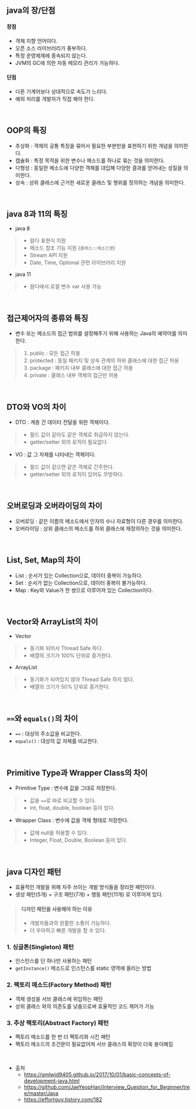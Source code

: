 ## java의 장/단점
#### 장점
- 객체 지향 언어이다.
- 오픈 소스 라이브러리가 풍부하다.
- 특정 운영체제에 종속되지 않는다.
- JVM의 GC에 의한 자동 메모리 관리가 가능하다.
#### 단점
- 다른 기계어보다 상대적으로 속도가 느리다.
- 예외 처리를 개발자가 직접 해야 한다.

<br>

## OOP의 특징
- 추상화 : 객체의 공통 특징을 묶어서 필요한 부분만을 표현하기 위한 개념을 의미한다.
- 캡슐화 : 특정 목적을 위한 변수나 메소드를 하나로 묶는 것을 의미한다.
- 다형성 : 동일한 메소드에 다양한 객체를 대입해 다양한 결과를 얻어내는 성질을 의미한다.
- 상속 : 상위 클래스에 근거한 새로운 클래스 및 행위를 정의하는 개념을 의미한다.

<br>

## java 8과 11의 특징
- java 8
> * 람다 표현식 지원
> * 메소드 참조 기능 지원 (`클래스::메소드명`)
> * Stream API 지원
> * Date, Time, Optional 관련 라이브러리 지원
- java 11
> * 람다에서 로컬 변수 var 사용 가능

<br>

## 접근제어자의 종류와 특징
- 변수 또는 메소드의 접근 범위를 설정해주기 위해 사용하는 Java의 예약어를 의미한다.
> 1. public : 모든 접근 허용
> 2. protected : 동일 패키지 및 상속 관계의 하위 클래스에 대한 접근 허용
> 3. package : 패키지 내부 클래스에 대한 접근 허용
> 4. private : 클래스 내부 객체의 접근만 허용

<br>

## DTO와 VO의 차이
- DTO : 계층 간 데이터 전달을 위한 객체이다.
> * 필드 값이 같아도 같은 객체로 취급하지 않는다.
> * getter/setter 외의 로직이 필요없다.
- VO : 값 그 자체를 나타내는 객체이다.
> * 필드 값이 같으면 같은 객체로 간주한다.
> * getter/setter 외의 로직이 있어도 무방하다.

<br>

## 오버로딩과 오버라이딩의 차이
- 오버로딩 : 같은 이름의 메소드에서 인자의 수나 자료형이 다른 경우를 의미한다.
- 오버라이딩 : 상위 클래스의 메소드를 하위 클래스에 재정의하는 것을 의미한다.

<br>

## List, Set, Map의 차이
- List : 순서가 있는 Collection으로, 데이터 중복이 가능하다.
- Set : 순서가 없는 Collection으로, 데이터 중복이 불가능하다.
- Map : Key와 Value가 한 쌍으로 이루어져 있는 Collection이다.

<br>

## Vector와 ArrayList의 차이
- Vector
> * 동기화 되어서 Thread Safe 하다.
> * 배열의 크기가 100% 단위로 증가한다.
- ArrayList
> * 동기화가 되어있지 않아 Thread Safe 하지 않다.
> * 배열의 크기가 50% 단위로 증가한다.

<br>

## `==`와 `equals()`의 차이
- `==` : 대상의 주소값을 비교한다.
- `equals()` : 대상의 값 자체를 비교한다.

<br>

## Primitive Type과 Wrapper Class의 차이
- Primitive Type : 변수에 값을 그대로 저장한다.
> * 값을 `==`로 바로 비교할 수 있다.
> * int, float, double, boolean 등이 있다.
- Wrapper Class : 변수에 값을 객체 형태로 저장한다.
> * 값에 null을 허용할 수 있다.
> * Integer, Float, Double, Boolean 등이 있다.

<br>

## java 디자인 패턴
- 효율적인 개발을 위해 자주 쓰이는 개발 방식들을 정리한 패턴이다.
- 생성 패턴(5개) + 구조 패턴(7개) + 행동 패턴(11개) 로 이루어져 있다.
> #### 디자인 패턴을 사용해야 하는 이유
> * 개발자들과의 원활한 소통이 가능하다.
> * 더 우아하고 빠른 개발을 할 수 있다.

### 1. 싱글톤(Singleton) 패턴
- 인스턴스를 단 하나만 사용하는 패턴
- `getInstance()` 메소드로 인스턴스를 static 영역에 올리는 방법

### 2. 팩토리 메소드(Factory Method) 패턴
- 객체 생성을 서브 클래스에 위임하는 패턴
- 상위 클래스 와의 의존도를 낮춤으로써 효율적인 코드 제어가 가능

### 3. 추상 팩토리(Abstract Factory) 패턴
- 팩토리 메소드를 한 번 더 팩토리화 시킨 패턴
- 팩토리 메소드의 조건문이 필요없어져 서브 클래스의 확장이 더욱 용이해짐

<br>

- 출처
  - https://gmlwjd9405.github.io/2017/10/01/basic-concepts-of-development-java.html
  - https://github.com/JaeYeopHan/Interview_Question_for_Beginner/tree/master/Java
  - https://effortguy.tistory.com/182
